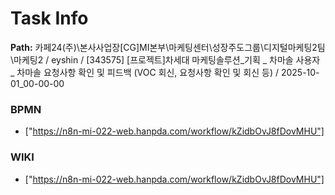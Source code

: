 # Task Info

**Path:** 카페24(주)\본사사업장\[CG]MI본부\마케팅센터\성장주도그룹\디지털마케팅2팀\마케팅2 / eyshin / [343575] [프로젝트]차세대 마케팅솔루션_기획 _ 차마솔 사용자 _ 차마솔 요청사항 확인 및 피드백 (VOC 회신, 요청사항 확인 및 회신 등) / 2025-10-01_00-00-00

### BPMN
- ["https://n8n-mi-022-web.hanpda.com/workflow/kZidbOvJ8fDovMHU"]

### WIKI
- ["https://n8n-mi-022-web.hanpda.com/workflow/kZidbOvJ8fDovMHU"]

